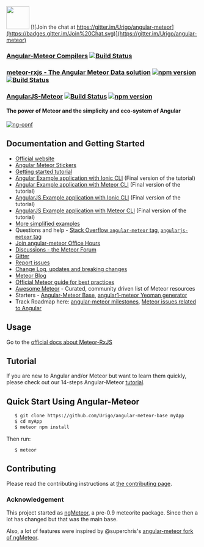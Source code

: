 <a href="https://angular-meteor.com/"><img src="https://s22.postimg.org/vpn3d97ch/logo_large.png" width="60" height="60" /></a>  [![Join the chat at https://gitter.im/Urigo/angular-meteor](https://badges.gitter.im/Join%20Chat.svg)](https://gitter.im/Urigo/angular-meteor)

### [Angular-Meteor Compilers](https://github.com/Urigo/angular-meteor/tree/master/atmosphere-packages/angular-compilers) [![Build Status](https://travis-ci.org/Urigo/angular-meteor.svg?branch=master)](https://travis-ci.org/Urigo/angular-meteor)

### [meteor-rxjs - The Angular Meteor Data solution](https://github.com/Urigo/meteor-rxjs) [![npm version](https://badge.fury.io/js/meteor-rxjs.svg)](https://badge.fury.io/js/meteor-rxjs) [![Build Status](https://travis-ci.org/Urigo/meteor-rxjs.svg?branch=master)](https://travis-ci.org/Urigo/meteor-rxjs)

### [AngularJS-Meteor](https://github.com/Urigo/angular-meteor/tree/angular1) [![Build Status](https://travis-ci.org/Urigo/angular-meteor.svg?branch=angular1)](https://travis-ci.org/Urigo/angular-meteor)   [![npm version](https://badge.fury.io/js/angular-meteor.svg)](https://badge.fury.io/js/angular-meteor)

#### The power of Meteor and the simplicity and eco-system of Angular

[![ng-conf](https://img.youtube.com/vi/_mu6BWsnaPM/0.jpg)](https://www.youtube.com/watch?v=_mu6BWsnaPM)

## Documentation and Getting Started
- [Official website](https://www.angular-meteor.com)
- [Angular Meteor Stickers](https://www.stickermule.com/marketplace/9686-angular-meteor-sticker)
- [Getting started tutorial](https://angular-meteor.com/tutorials/whatsapp2-tutorial)
- [Angular Example application with Ionic CLI](https://github.com/Urigo/Ionic2CLI-Meteor-WhatsApp) (Final version of the tutorial)
- [Angular Example application with Meteor CLI](https://github.com/Urigo/Ionic2-MeteorCLI-WhatsApp) (Final version of the tutorial)
- [AngularJS Example application with Ionic CLI](https://github.com/Urigo/IonicCLI-Meteor-WhatsApp) (Final version of the tutorial)
- [AngularJS Example application with Meteor CLI](https://github.com/Urigo/Ionic-MeteorCLI-WhatsApp) (Final version of the tutorial)
- [More simplified examples](https://github.com/Urigo/angular-meteor/tree/master/examples)
- Questions and help - [Stack Overflow `angular-meteor` tag](http://stackoverflow.com/questions/tagged/angular-meteor), [`angularjs-meteor` tag](http://stackoverflow.com/questions/tagged/angularjs-meteor)
- [Join angular-meteor Office Hours](https://plus.google.com/events/cj8i93v7cabr9fab5jvv3r6bb80)
- [Discussions - the Meteor Forum](https://forums.meteor.com/)
- [Gitter](https://gitter.im/Urigo/angular-meteor)
- [Report issues](https://github.com/Urigo/angular-meteor/issues)
- [Change Log, updates and breaking changes](https://github.com/Urigo/angular-meteor/blob/master/CHANGELOG.md)
- [Meteor Blog](https://info.meteor.com/blog)
- [Official Meteor guide for best practices](http://guide.meteor.com/)
- [Awesome Meteor](https://github.com/Urigo/awesome-meteor) - Curated, community driven list of Meteor resources
- Starters - [Angular-Meteor Base](https://github.com/Urigo/angular-meteor-base), [angular1-meteor Yeoman generator](https://github.com/ndxbxrme/generator-angular-meteor)
- Track Roadmap here: [angular-meteor milestones](https://github.com/Urigo/angular-meteor/milestones), [Meteor issues related to Angular](https://github.com/meteor/meteor/labels/Project%3AAngular)

## Usage

Go to the [official docs about Meteor-RxJS](https://angular-meteor.com/meteor-rxjs)

## Tutorial

If you are new to Angular and/or Meteor but want to learn them quickly, 
please check out our 14-steps Angular-Meteor [tutorial](https://angular-meteor.com/tutorials/whatsapp2-tutorial).

## Quick Start Using Angular-Meteor

```bash
   $ git clone https://github.com/Urigo/angular-meteor-base myApp
   $ cd myApp
   $ meteor npm install
```

Then run:

```
   $ meteor
```

## Contributing

Please read the contributing instructions at [the contributing page](https://github.com/Urigo/angular-meteor/blob/master/.github/CONTRIBUTING.md).

### Acknowledgement

This project started as [ngMeteor](https://github.com/loneleeandroo/ngMeteor), a pre-0.9 meteorite package. Since then a lot has changed but that was the main base.

Also, a lot of features were inspired by @superchris's [angular-meteor fork of ngMeteor](https://github.com/superchris/angular-meteor).
